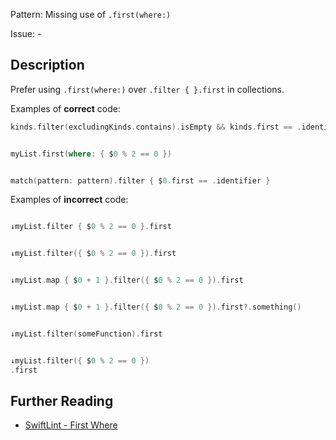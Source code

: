 Pattern: Missing use of `.first(where:)`

Issue: -

## Description

Prefer using `.first(where:)` over `.filter { }.first` in collections.

Examples of **correct** code:
```swift
kinds.filter(excludingKinds.contains).isEmpty && kinds.first == .identifier


myList.first(where: { $0 % 2 == 0 })


match(pattern: pattern).filter { $0.first == .identifier }

```
Examples of **incorrect** code:
```swift

↓myList.filter { $0 % 2 == 0 }.first


↓myList.filter({ $0 % 2 == 0 }).first


↓myList.map { $0 + 1 }.filter({ $0 % 2 == 0 }).first


↓myList.map { $0 + 1 }.filter({ $0 % 2 == 0 }).first?.something()


↓myList.filter(someFunction).first


↓myList.filter({ $0 % 2 == 0 })
.first

```

## Further Reading

* [SwiftLint - First Where](https://github.com/realm/SwiftLint/blob/master/Rules.md#first-where)